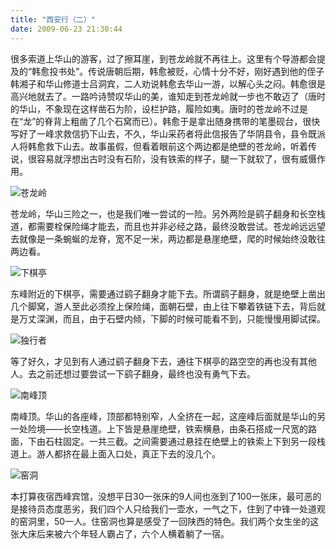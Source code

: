 ```yaml
---
title: "西安行（二）"
date: 2009-06-23 21:30:44
---
```


很多索道上华山的游客，过了擦耳崖，到苍龙岭就不再往上。这里有个导游都会提及的“韩愈投书处”。传说唐朝后期，韩愈被贬，心情十分不好，刚好遇到他的侄子韩湘子和华山修道士吕洞宾，二人劝说韩愈去华山一游，以解心头之闷。韩愈很是高兴地就去了。一路吟诗赞叹华山的美，谁知走到苍龙岭就一步也不敢迈了（唐时的华山，不象现在这样凿石为阶，设栏护路，履险如夷。唐时的苍龙岭不过是在“龙”的脊背上粗凿了几个石窝而已）。韩愈于是拿出随身携带的笔墨砚台，很快写好了一峰求救信扔下山去，不久，华山采药者将此信报告了华阴县令，县令既派人将韩愈救下山去。故事虽假，但看着眼前这个两边都是绝壁的苍龙岭，听着传说，很容易就浮想出古时没有石阶，没有铁索的样子，腿一下就软了，很有威慑作用。 

![苍龙岭](../../../images/2009/06/e88b8de9be99e5b2ad.jpg "苍龙岭") 

苍龙岭，华山三险之一，也是我们唯一尝试的一险。另外两险是鹞子翻身和长空栈道，都需要栓保险绳才能去，而且也并非必经之路，最终没敢尝试。苍龙岭远远望去就像是一条蜿蜒的龙脊，宽不足一米，两边都是悬崖绝壁，爬的时候始终没敢往两边看。 

![下棋亭](../../../images/2009/06/e4b88be6a38be4baad.jpg "下棋亭") 

东峰附近的下棋亭，需要通过鹞子翻身才能下去。所谓鹞子翻身，就是绝壁上凿出几个脚窝，游人至此必须拴上保险绳，面朝石壁，由上往下攀着铁链下去，背后就是万丈深渊，而且，由于石壁内倾，下脚的时候可能看不到，只能慢慢用脚试探。 

![独行者](../../../images/2009/06/e78bace8a18ce88085.jpg "独行者") 

等了好久，才见到有人通过鹞子翻身下去，通往下棋亭的路空空的再也没有其他人。去之前还想过要尝试一下鹞子翻身，最终也没有勇气下去。 

![南峰顶](../../../images/2009/06/e58d97e5b3b0e9a1b6.jpg "南峰顶") 

南峰顶。华山的各座峰，顶部都特别窄，人全挤在一起，这座峰后面就是华山的另一处险境——长空栈道。上下皆是悬崖绝壁，铁索横悬，由条石搭成一尺宽的路面，下由石柱固定。一共三截。之间需要通过悬挂在绝壁上的铁索上下到另一段栈道上。游人都挤在最上面入口处，真正下去的没几个。 

![窑洞](../../../images/2009/06/e7aa91e6b49e.jpg "窑洞") 

本打算夜宿西峰宾馆，没想平日30一张床的9人间也涨到了100一张床，最可恶的是接待员态度恶劣，我们四个人只给我们一壶水，一气之下，住到了中锋一处道观的窑洞里，50一人。住窑洞也算是感受了一回陕西的特色。我们两个女生坐的这张大床后来被六个年轻人霸占了，六个人横着躺了一宿。